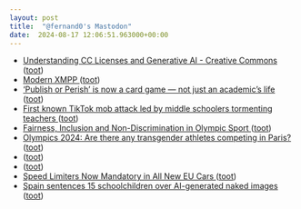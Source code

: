```yaml
---
layout: post
title:  "@fernand0's Mastodon"
date:  2024-08-17 12:06:51.963000+00:00
---
```

*  [Understanding CC Licenses and Generative AI - Creative Commons ](https://creativecommons.org/2023/08/18/understanding-cc-licenses-and-generative-ai) ([toot](https://mastodon.social/@fernand0/112977275254264103))
*  [Modern XMPP ](https://docs.modernxmpp.org) ([toot](https://mastodon.social/@fernand0/112977183431543259))
*  [‘Publish or Perish’ is now a card game — not just an academic’s life ](https://www.nature.com/articles/d41586-024-02511-) ([toot](https://mastodon.social/@fernand0/112976795465405791))
*  [First known TikTok mob attack led by middle schoolers tormenting teachers ](https://arstechnica.com/tech-policy/2024/07/middle-schoolers-lash-out-at-20-teachers-with-disturbing-fake-tiktok-accounts) ([toot](https://mastodon.social/@fernand0/112976731906773336))
*  [Fairness, Inclusion and Non-Discrimination in Olympic Sport  ](https://olympics.com/ioc/human-rights/fairness-inclusion-nondiscrimination) ([toot](https://mastodon.social/@fernand0/112976370574457977))
*  [Olympics 2024: Are there any transgender athletes competing in Paris? ](https://www.independent.co.uk/sport/olympics/paris-2024-olympics-transgender-athletes-b2582038.htm) ([toot](https://mastodon.social/@fernand0/112976166194912249))
*  [ ](https://mastodon.social/users/fernand0/statuses/112975597349002640/activity) ([toot](https://mastodon.social/users/fernand0/statuses/112975597349002640/activity))
*  [ ](https://social.arroutaflix.com/@xesfur) ([toot](https://mastodon.social/@fernand0/112975597173142492))
*  [Speed Limiters Now Mandatory in All New EU Cars ](https://www.autoweek.com/news/a61532276/mandatory-speed-limiters-europe-cars) ([toot](https://mastodon.social/@fernand0/112975537604473644))
*  [Spain sentences 15 schoolchildren over AI-generated naked images ](https://www.theguardian.com/world/article/2024/jul/09/spain-sentences-15-school-children-over-ai-generated-naked-image) ([toot](https://mastodon.social/@fernand0/112974810452638026))
